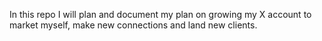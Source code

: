 In this repo I will plan and document my plan on growing my X account to market myself, make new connections and land new clients.